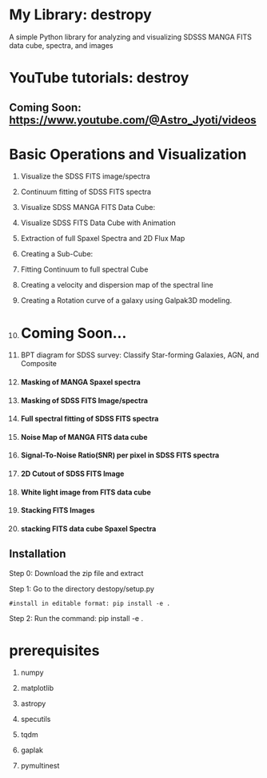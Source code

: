 # My Library: destropy

A simple Python library for analyzing and visualizing SDSSS MANGA FITS data cube, spectra, and images 

# YouTube tutorials: destroy
## Coming Soon: https://www.youtube.com/@Astro_Jyoti/videos


# Basic Operations and Visualization
1. Visualize the SDSS FITS image/spectra
2. Continuum fitting of SDSS FITS spectra
3. Visualize SDSS MANGA FITS Data Cube: 
4. Visualize SDSS FITS Data Cube with Animation
5. Extraction of full Spaxel Spectra and 2D Flux Map
6. Creating a Sub-Cube: 
7. Fitting Continuum to full spectral Cube
8. Creating a velocity and dispersion map of the spectral line
9. Creating a Rotation curve of a galaxy using Galpak3D modeling.

10. # Coming Soon...
11. BPT diagram for SDSS survey: Classify Star-forming Galaxies, AGN, and Composite
12. #### Masking of MANGA Spaxel spectra
13. #### Masking of SDSS FITS Image/spectra
14. #### Full spectral fitting of SDSS FITS spectra
15. #### Noise Map of MANGA FITS data cube
16. #### Signal-To-Noise Ratio(SNR) per pixel in SDSS FITS spectra
17. #### 2D Cutout of SDSS FITS Image
18. #### White light image from FITS data cube
19. #### Stacking FITS Images
20. #### stacking FITS data cube Spaxel Spectra
   
           
   
           

## Installation
Step 0: Download the zip file and extract 

Step 1: Go to the directory destopy/setup.py


    #install in editable format: pip install -e .
Step 2: Run the command: 
    pip install -e .

# prerequisites
   1. numpy
   
   2. matplotlib
   
   3. astropy

   4. specutils

   5. tqdm
      
   6. gaplak

   7. pymultinest
